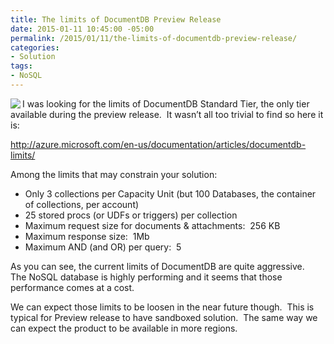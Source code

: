 ```yaml
---
title: The limits of DocumentDB Preview Release
date: 2015-01-11 10:45:00 -05:00
permalink: /2015/01/11/the-limits-of-documentdb-preview-release/
categories:
- Solution
tags:
- NoSQL
---
```

<p><img style="float:left;display:inline;" src="http://www.carlosdinares.com/wp-content/uploads/2011/10/no-limits.png" align="left" />I was looking for the limits of DocumentDB Standard Tier, the only tier available during the preview release.&#160; It wasn’t all too trivial to find so here it is:</p>  <p><a title="http://azure.microsoft.com/en-us/documentation/articles/documentdb-limits/" href="http://azure.microsoft.com/en-us/documentation/articles/documentdb-limits/">http://azure.microsoft.com/en-us/documentation/articles/documentdb-limits/</a></p>  <p>Among the limits that may constrain your solution:</p>  <ul>   <li>Only 3 collections per Capacity Unit (but 100 Databases, the container of collections, per account)</li>    <li>25 stored procs (or UDFs or triggers) per collection </li>    <li>Maximum request size for documents &amp; attachments:&#160; 256 KB </li>    <li>Maximum response size:&#160; 1Mb </li>    <li>Maximum AND (and OR) per query:&#160; 5 </li> </ul>  <p>As you can see, the current limits of DocumentDB are quite aggressive.&#160; The NoSQL database is highly performing and it seems that those performance comes at a cost.</p>  <p>We can expect those limits to be loosen in the near future though.&#160; This is typical for Preview release to have sandboxed solution.&#160; The same way we can expect the product to be available in more regions.</p>